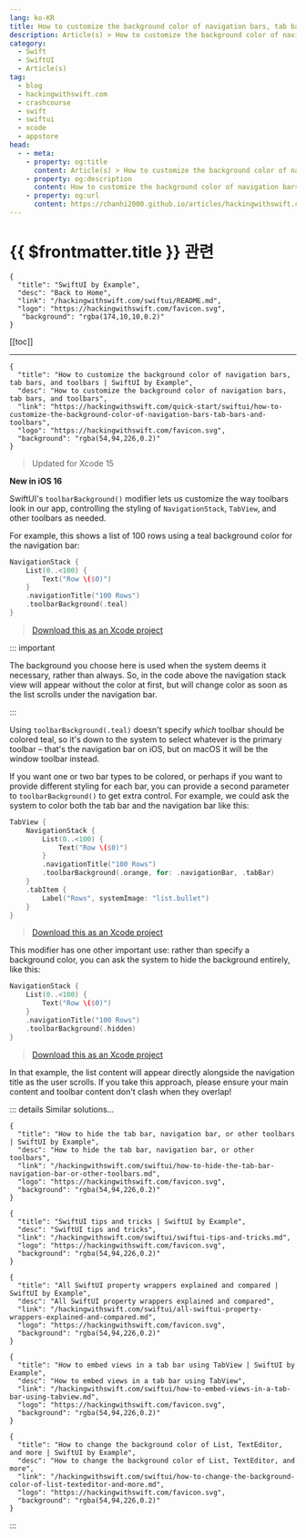 ```yaml
---
lang: ko-KR
title: How to customize the background color of navigation bars, tab bars, and toolbars
description: Article(s) > How to customize the background color of navigation bars, tab bars, and toolbars
category:
  - Swift
  - SwiftUI
  - Article(s)
tag: 
  - blog
  - hackingwithswift.com
  - crashcourse
  - swift
  - swiftui
  - xcode
  - appstore
head:
  - - meta:
    - property: og:title
      content: Article(s) > How to customize the background color of navigation bars, tab bars, and toolbars
    - property: og:description
      content: How to customize the background color of navigation bars, tab bars, and toolbars
    - property: og:url
      content: https://chanhi2000.github.io/articles/hackingwithswift.com/swiftui/how-to-customize-the-background-color-of-navigation-bars-tab-bars-and-toolbars.html
---
```


# {{ $frontmatter.title }} 관련

```component VPCard
{
  "title": "SwiftUI by Example",
  "desc": "Back to Home",
  "link": "/hackingwithswift.com/swiftui/README.md",
  "logo": "https://hackingwithswift.com/favicon.svg",
   "background": "rgba(174,10,10,0.2)"
}
```

[[toc]]

---

```component VPCard
{
  "title": "How to customize the background color of navigation bars, tab bars, and toolbars | SwiftUI by Example",
  "desc": "How to customize the background color of navigation bars, tab bars, and toolbars",
  "link": "https://hackingwithswift.com/quick-start/swiftui/how-to-customize-the-background-color-of-navigation-bars-tab-bars-and-toolbars",
  "logo": "https://hackingwithswift.com/favicon.svg",
  "background": "rgba(54,94,226,0.2)"
}
```

> Updated for Xcode 15

**New in iOS 16**

SwiftUI's `toolbarBackground()` modifier lets us customize the way toolbars look in our app, controlling the styling of `NavigationStack`, `TabView`, and other toolbars as needed.

For example, this shows a list of 100 rows using a teal background color for the navigation bar:

```swift
NavigationStack {
    List(0..<100) {
        Text("Row \($0)")
    }
    .navigationTitle("100 Rows")
    .toolbarBackground(.teal)
}
```

> [<FontIcon icon="fas fa-file-zipper"/>Download this as an Xcode project](https://hackingwithswift.com/files/projects/swiftui/how-to-customize-the-background-color-of-navigation-bars-tab-bars-and-toolbars-1.zip)

::: important

The background you choose here is used when the system deems it necessary, rather than always. So, in the code above the navigation stack view will appear without the color at first, but will change color as soon as the list scrolls under the navigation bar.

:::

Using `toolbarBackground(.teal)` doesn't specify *which* toolbar should be colored teal, so it's down to the system to select whatever is the primary toolbar – that's the navigation bar on iOS, but on macOS it will be the window toolbar instead.

If you want one or two bar types to be colored, or perhaps if you want to provide different styling for each bar, you can provide a second parameter to `toolbarBackground()` to get extra control. For example, we could ask the system to color both the tab bar and the navigation bar like this:

```swift
TabView {
    NavigationStack {
        List(0..<100) {
            Text("Row \($0)")
        }
        .navigationTitle("100 Rows")
        .toolbarBackground(.orange, for: .navigationBar, .tabBar)
    }
    .tabItem {
        Label("Rows", systemImage: "list.bullet")
    }
}
```

> [<FontIcon icon="fas fa-file-zipper"/>Download this as an Xcode project](https://hackingwithswift.com/files/projects/swiftui/how-to-customize-the-background-color-of-navigation-bars-tab-bars-and-toolbars-2.zip)

This modifier has one other important use: rather than specify a background color, you can ask the system to hide the background entirely, like this:

```swift
NavigationStack {
    List(0..<100) {
        Text("Row \($0)")
    }
    .navigationTitle("100 Rows")
    .toolbarBackground(.hidden)
}
```

> [<FontIcon icon="fas fa-file-zipper"/>Download this as an Xcode project](https://hackingwithswift.com/files/projects/swiftui/how-to-customize-the-background-color-of-navigation-bars-tab-bars-and-toolbars-3.zip)

In that example, the list content will appear directly alongside the navigation title as the user scrolls. If you take this approach, please ensure your main content and toolbar content don't clash when they overlap!

::: details Similar solutions…

```component VPCard
{
  "title": "How to hide the tab bar, navigation bar, or other toolbars | SwiftUI by Example",
  "desc": "How to hide the tab bar, navigation bar, or other toolbars",
  "link": "/hackingwithswift.com/swiftui/how-to-hide-the-tab-bar-navigation-bar-or-other-toolbars.md",
  "logo": "https://hackingwithswift.com/favicon.svg",
  "background": "rgba(54,94,226,0.2)"
}
```

```component VPCard
{
  "title": "SwiftUI tips and tricks | SwiftUI by Example",
  "desc": "SwiftUI tips and tricks",
  "link": "/hackingwithswift.com/swiftui/swiftui-tips-and-tricks.md",
  "logo": "https://hackingwithswift.com/favicon.svg",
  "background": "rgba(54,94,226,0.2)"
}
```

```component VPCard
{
  "title": "All SwiftUI property wrappers explained and compared | SwiftUI by Example",
  "desc": "All SwiftUI property wrappers explained and compared",
  "link": "/hackingwithswift.com/swiftui/all-swiftui-property-wrappers-explained-and-compared.md",
  "logo": "https://hackingwithswift.com/favicon.svg",
  "background": "rgba(54,94,226,0.2)"
}
```

```component VPCard
{
  "title": "How to embed views in a tab bar using TabView | SwiftUI by Example",
  "desc": "How to embed views in a tab bar using TabView",
  "link": "/hackingwithswift.com/swiftui/how-to-embed-views-in-a-tab-bar-using-tabview.md",
  "logo": "https://hackingwithswift.com/favicon.svg",
  "background": "rgba(54,94,226,0.2)"
}
```

```component VPCard
{
  "title": "How to change the background color of List, TextEditor, and more | SwiftUI by Example",
  "desc": "How to change the background color of List, TextEditor, and more",
  "link": "/hackingwithswift.com/swiftui/how-to-change-the-background-color-of-list-texteditor-and-more.md",
  "logo": "https://hackingwithswift.com/favicon.svg",
  "background": "rgba(54,94,226,0.2)"
}
```

:::

